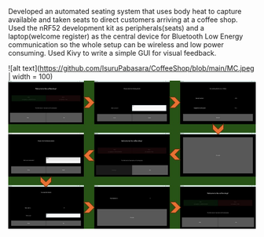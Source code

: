 Developed an automated seating system that uses body heat to capture available and taken seats to direct customers arriving at a coffee shop. 
Used the nRF52 development kit as peripherals(seats) and a laptop(welcome register) as the central device for Bluetooth Low Energy communication 
so the whole setup can be wireless and low power consuming. 
Used Kivy to write a simple GUI for visual feedback.

![alt text](https://github.com/IsuruPabasara/CoffeeShop/blob/main/MC.jpeg | width = 100)
![alt text](https://github.com/IsuruPabasara/CoffeeShop/blob/main/Slide1.JPG)
